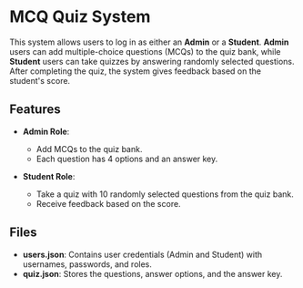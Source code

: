 # MCQ Quiz System

This system allows users to log in as either an **Admin** or a **Student**. **Admin** users can add multiple-choice questions (MCQs) to the quiz bank, while **Student** users can take quizzes by answering randomly selected questions. After completing the quiz, the system gives feedback based on the student's score.

## Features

- **Admin Role**:
  - Add MCQs to the quiz bank.
  - Each question has 4 options and an answer key.
  
- **Student Role**:
  - Take a quiz with 10 randomly selected questions from the quiz bank.
  - Receive feedback based on the score.

## Files

- **users.json**: Contains user credentials (Admin and Student) with usernames, passwords, and roles.
- **quiz.json**: Stores the questions, answer options, and the answer key.


